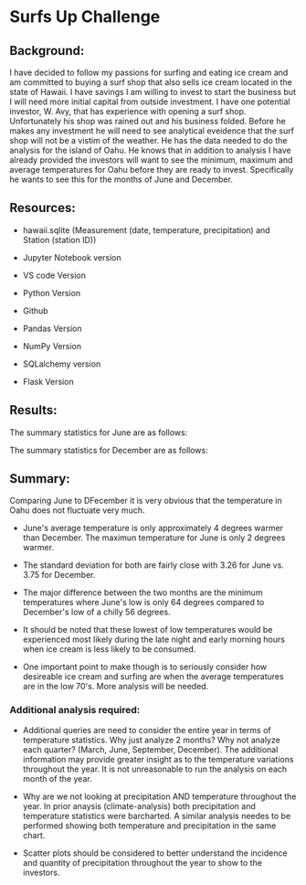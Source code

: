# Surfs Up Challenge

## Background:

I have decided to follow my passions for surfing and eating ice cream and am committed to buying a surf shop that also sells ice cream located in the state of Hawaii.  I have savings I am willing to invest to start the business but I will need more initial capital from outside investment. I have one potential investor, W. Avy, that has experience with opening a surf shop.  Unfortunately his shop was rained out and his business folded. Before he makes any investment he will need to see analytical eveidence that the surf shop will not be a vistim of the weather.  He has the data needed to do the analysis for the island of Oahu. He knows that in addition to analysis I have already provided the investors will want to see the minimum, maximum and average temperatures for Oahu before they are ready to invest. Specifically he wants to see this for the months of June and December.

## Resources:

 - hawaii.sqlite (Measurement (date, temperature, precipitation) and Station (station ID))

 - Jupyter Notebook version
 
 - VS code Version
 
 - Python Version
 
 - Github
 
 - Pandas Version
 
 - NumPy Version
 
 - SQLalchemy version
 
 - Flask Version
 
## Results:

The summary statistics for June are as follows:



The summary statistics for December are as follows:


## Summary:

Comparing June to DFecember it is very obvious that the temperature in Oahu does not fluctuate very much.  

 - June's average temperature is only approximately 4 degrees warmer than December.  The maximun temperature for June is only 2 degrees warmer. 
  
 - The standard deviation for both are fairly close with 3.26 for June vs. 3.75 for December. 
  
 - The major difference between the two months are the minimum temperatures where June's low is only 64 degrees compared to December's low of a chilly 56 degrees.
 
 -  It should be noted that these lowest of low temperatures would be experienced most likely during the late night and early morning hours when ice cream is less likely to be consumed. 
  
 -  One important point to make though is to seriously consider how desireable ice cream and surfing are when the average temperatures are in the low 70's.  More analysis will be needed.

### Additional analysis required:

 - Additional queries are need to  consider the entire year in terms of temperature statistics.  Why just analyze 2 months?  Why not analyze each quarter? (March, June, September, December).  The additional information may provide greater insight as to the temperature variations throughout the year.  It is not unreasonable to run the analysis on each month of the year.

 - Why are we not looking at precipitation AND temperature throughout the year.  In prior anaysis (climate-analysis) both precipitation and temperature statistics were barcharted.  A similar analysis needes to be performed showing both temperature and precipitation in the same chart. 

 - Scatter plots should be considered to better understand the incidence and quantity of precipitation throughout the year to show to the investors.
